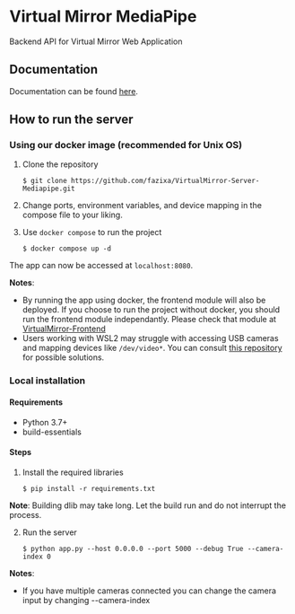 # Virtual Mirror MediaPipe
Backend API for Virtual Mirror Web Application

## Documentation
Documentation can be found [here](/docs/build/html/index.html).

## How to run the server

### Using our docker image (recommended for Unix OS)
1. Clone the repository
    ```
    $ git clone https://github.com/fazixa/VirtualMirror-Server-Mediapipe.git
    ```

2. Change ports, environment variables, and device mapping in the compose file to your liking.

3. Use `docker compose` to run the project
    ```
    $ docker compose up -d
    ```
    
The app can now be accessed at `localhost:8080`.

**Notes**:
- By running the app using docker, the frontend module will also be deployed. If you choose to run the project without docker, you should run the frontend module independantly. Please check that module at [VirtualMirror-Frontend](https://github.com/fazixa/VirtualMirror-Frontend)
- Users working with WSL2 may struggle with accessing USB cameras and mapping devices like `/dev/video*`. You can consult [this repository](https://github.com/dorssel/usbipd-win/wiki/WSL-support) for possible solutions.

### Local installation
#### Requirements
- Python 3.7+
- build-essentials
#### Steps
1. Install the required libraries
    ```
    $ pip install -r requirements.txt
    ```
**Note**: Building dlib may take long. Let the build run and do not interrupt the process.

2. Run the server
    ```
    $ python app.py --host 0.0.0.0 --port 5000 --debug True --camera-index 0
    ```
**Notes**: 
- If you have multiple cameras connected you can change the camera input by changing --camera-index
